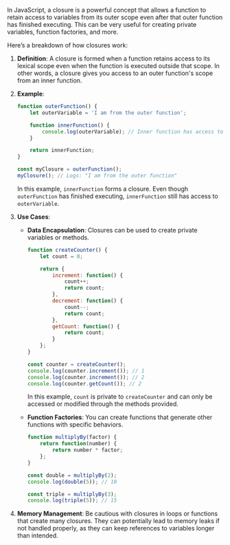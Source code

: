 In JavaScript, a closure is a powerful concept that allows a function to retain access to variables from its outer scope even after that outer function has finished executing. This can be very useful for creating private variables, function factories, and more.

Here’s a breakdown of how closures work:

1. **Definition**: A closure is formed when a function retains access to its lexical scope even when the function is executed outside that scope. In other words, a closure gives you access to an outer function's scope from an inner function.

2. **Example**:

    ```javascript
    function outerFunction() {
        let outerVariable = 'I am from the outer function';

        function innerFunction() {
            console.log(outerVariable); // Inner function has access to outerVariable
        }

        return innerFunction;
    }

    const myClosure = outerFunction();
    myClosure(); // Logs: "I am from the outer function"
    ```

    In this example, `innerFunction` forms a closure. Even though `outerFunction` has finished executing, `innerFunction` still has access to `outerVariable`.

3. **Use Cases**:
    - **Data Encapsulation**: Closures can be used to create private variables or methods.

      ```javascript
      function createCounter() {
          let count = 0;

          return {
              increment: function() {
                  count++;
                  return count;
              },
              decrement: function() {
                  count--;
                  return count;
              },
              getCount: function() {
                  return count;
              }
          };
      }

      const counter = createCounter();
      console.log(counter.increment()); // 1
      console.log(counter.increment()); // 2
      console.log(counter.getCount()); // 2
      ```

      In this example, `count` is private to `createCounter` and can only be accessed or modified through the methods provided.

    - **Function Factories**: You can create functions that generate other functions with specific behaviors.

      ```javascript
      function multiplyBy(factor) {
          return function(number) {
              return number * factor;
          };
      }

      const double = multiplyBy(2);
      console.log(double(5)); // 10

      const triple = multiplyBy(3);
      console.log(triple(5)); // 15
      ```

4. **Memory Management**: Be cautious with closures in loops or functions that create many closures. They can potentially lead to memory leaks if not handled properly, as they can keep references to variables longer than intended.

